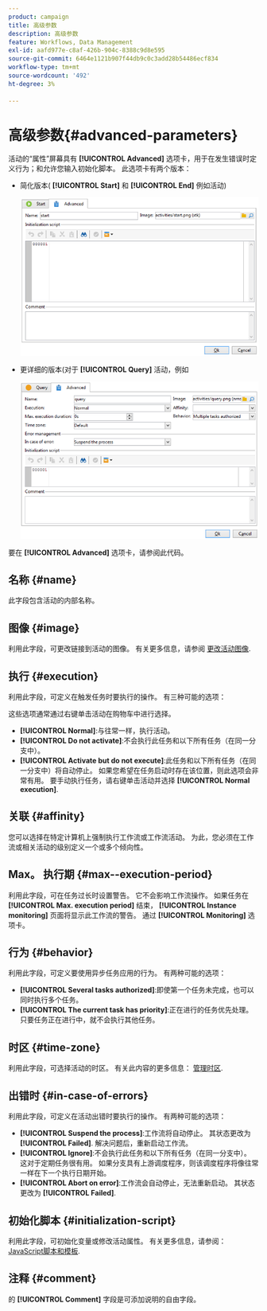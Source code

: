```yaml
---
product: campaign
title: 高级参数
description: 高级参数
feature: Workflows, Data Management
exl-id: aafd977e-c8af-426b-904c-8388c9d8e595
source-git-commit: 6464e1121b907f44db9c0c3add28b54486ecf834
workflow-type: tm+mt
source-wordcount: '492'
ht-degree: 3%

---
```


# 高级参数{#advanced-parameters}



活动的“属性”屏幕具有 **[!UICONTROL Advanced]** 选项卡，用于在发生错误时定义行为；和允许您输入初始化脚本。 此选项卡有两个版本：

* 简化版本( **[!UICONTROL Start]** 和 **[!UICONTROL End]** 例如活动)

   ![](assets/wf-advanced-basic.png)

* 更详细的版本(对于 **[!UICONTROL Query]** 活动，例如

   ![](assets/wf-advanced-full.png)

要在 **[!UICONTROL Advanced]** 选项卡，请参阅此代码。

## 名称 {#name}

此字段包含活动的内部名称。

## 图像 {#image}

利用此字段，可更改链接到活动的图像。 有关更多信息，请参阅 [更改活动图像](change-activity-images.md).

## 执行 {#execution}

利用此字段，可定义在触发任务时要执行的操作。 有三种可能的选项：

这些选项通常通过右键单击活动在购物车中进行选择。

* **[!UICONTROL Normal]**:与往常一样，执行活动。
* **[!UICONTROL Do not activate]**:不会执行此任务和以下所有任务（在同一分支中）。
* **[!UICONTROL Activate but do not execute]**:此任务和以下所有任务（在同一分支中）将自动停止。 如果您希望在任务启动时存在该位置，则此选项会非常有用。 要手动执行任务，请右键单击活动并选择 **[!UICONTROL Normal execution]**.

## 关联 {#affinity}

您可以选择在特定计算机上强制执行工作流或工作流活动。 为此，您必须在工作流或相关活动的级别定义一个或多个倾向性。


## Max。 执行期 {#max--execution-period}

利用此字段，可在任务过长时设置警告。 它不会影响工作流操作。 如果任务在 **[!UICONTROL Max. execution period]** 结束， **[!UICONTROL Instance monitoring]** 页面将显示此工作流的警告。 通过 **[!UICONTROL Monitoring]** 选项卡。

## 行为 {#behavior}

利用此字段，可定义要使用异步任务应用的行为。 有两种可能的选项：

* **[!UICONTROL Several tasks authorized]**:即使第一个任务未完成，也可以同时执行多个任务。
* **[!UICONTROL The current task has priority]**:正在进行的任务优先处理。 只要任务正在进行中，就不会执行其他任务。

## 时区 {#time-zone}

利用此字段，可选择活动的时区。 有关此内容的更多信息： [管理时区](managing-time-zones.md).

## 出错时 {#in-case-of-errors}

利用此字段，可定义在活动出错时要执行的操作。 有两种可能的选项：

* **[!UICONTROL Suspend the process]**:工作流将自动停止。 其状态更改为 **[!UICONTROL Failed]**. 解决问题后，重新启动工作流。
* **[!UICONTROL Ignore]**:不会执行此任务和以下所有任务（在同一分支中）。 这对于定期任务很有用。 如果分支具有上游调度程序，则该调度程序将像往常一样在下一个执行日期开始。
* **[!UICONTROL Abort on error]**:工作流会自动停止，无法重新启动。 其状态更改为 **[!UICONTROL Failed]**.

## 初始化脚本 {#initialization-script}

利用此字段，可初始化变量或修改活动属性。 有关更多信息，请参阅： [JavaScript脚本和模板](javascript-scripts-and-templates.md).

## 注释 {#comment}

的 **[!UICONTROL Comment]** 字段是可添加说明的自由字段。
